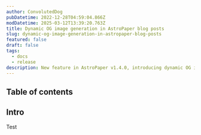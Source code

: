 ```yaml
---
author: ConvolutedDog
pubDatetime: 2022-12-28T04:59:04.866Z
modDatetime: 2025-03-12T13:39:20.763Z
title: Dynamic OG image generation in AstroPaper blog posts
slug: dynamic-og-image-generation-in-astropaper-blog-posts
featured: false
draft: false
tags:
  - docs
  - release
description: New feature in AstroPaper v1.4.0, introducing dynamic OG image generation for blog posts.
---
```


## Table of contents

## Intro

Test